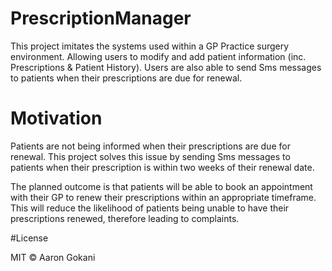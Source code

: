 # PrescriptionManager

This project imitates the systems used within a GP Practice surgery environment. Allowing users to modify and add patient information (inc. Prescriptions & Patient History). 
Users are also able to send Sms messages to patients when their prescriptions are due for renewal.

# Motivation
Patients are not being informed when their prescriptions are due for renewal. This project solves this issue by sending Sms messages to patients when their prescription is within
two weeks of their renewal date.

The planned outcome is that patients will be able to book an appointment with their GP to renew their prescriptions within an appropriate timeframe. This will reduce 
the likelihood of patients being unable to have their prescriptions renewed, therefore leading to complaints.

 
#License


MIT © Aaron Gokani
  
